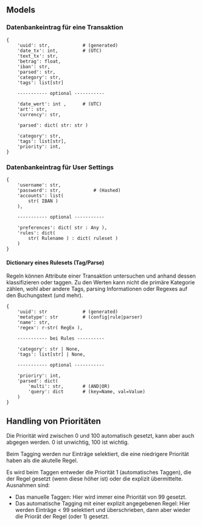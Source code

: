 ## Models

### Datenbankeintrag für eine Transaktion

```
{
    'uuid': str,            # (generated)
    'date_tx': int,         # (UTC)
    'text_tx': str,
    'betrag': float,
    'iban': str,
    'parsed': str,
    'category': str,
    'tags': list[str]

    ----------- optional -----------

    'date_wert': int ,      # (UTC)
    'art': str,
    'currency': str,

    'parsed': dict( str: str )

    'category': str,
    'tags': list[str],
    'priority': int,
}
```

### Datenbankeintrag für User Settings

```
{
    'username': str,
    'password': str,            # (Hashed)
    'accounts': list(
        str( IBAN )
    ),

    ----------- optional -----------

    'preferences': dict( str : Any ),
    'rules': dict(
        str( Rulename ) : dict( ruleset )
    )
}
```

#### Dictionary eines Rulesets (Tag/Parse)

Regeln können Attribute einer Transaktion untersuchen und anhand dessen klassifizieren oder taggen. Zu den Werten kann nicht die primäre Kategorie zählen, wohl aber andere Tags, parsing Informationen oder Regexes auf den Buchungstext (und mehr).

```
{
    'uuid': str             # (generated)
    'metatype': str         # (config|rule|parser)
    'name': str,
    'regex': r-str( RegEx ),

    ----------- bei Rules ----------

    'category': str | None,
    'tags': list[str] | None,

    ----------- optional -----------

    'prioriry': int,
    'parsed': dict(
        'multi': str,       # (AND|OR)
        'query': dict       # (key=Name, val=Value)
    )
}
```

## Handling von Prioritäten

Die Priorität wird zwischen 0 und 100 automatisch gesetzt, kann aber auch abgegen werden. 0 ist unwichtig, 100 ist wichtig.

Beim Tagging werden nur Einträge selektiert, die eine niedrigere Priorität haben als die akutelle Regel.

Es wird beim Taggen entweder die Priorität 1 (automatisches Taggen), die der Regel gesetzt (wenn diese höher ist) oder die explizit übermittelte. Ausnahmen sind:

- Das manuelle Taggen: Hier wird immer eine Priorität von 99 gesetzt.
- Das automatische Tagging mit einer explizit angegebenen Regel: Hier werden Einträge < 99 selektiert und überschrieben, dann aber wieder die Priorät der Regel (oder 1) gesetzt.
